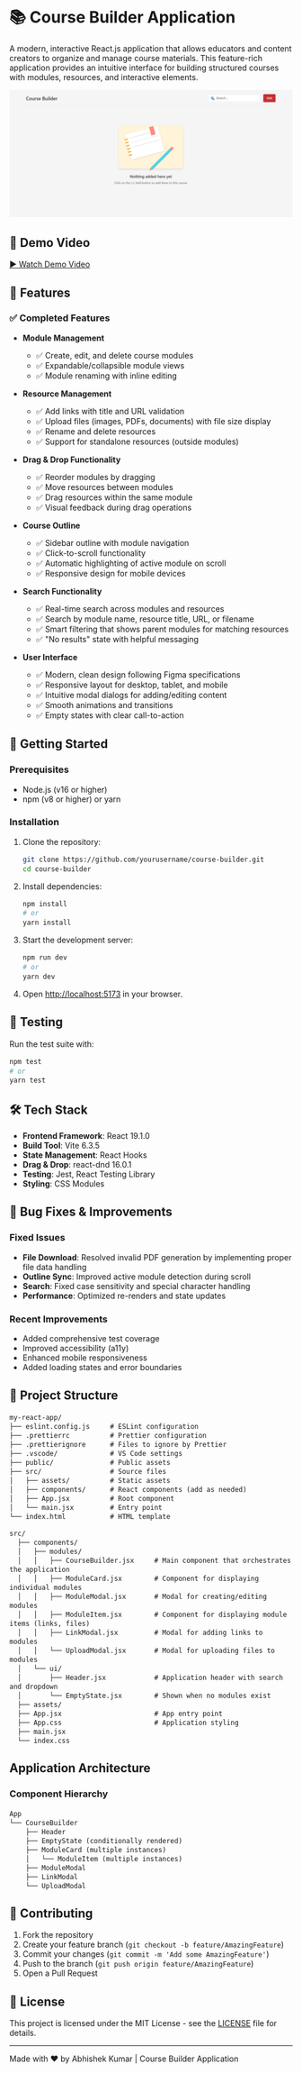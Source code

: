 # 📚 Course Builder Application

A modern, interactive React.js application that allows educators and content creators to organize and manage course materials. This feature-rich application provides an intuitive interface for building structured courses with modules, resources, and interactive elements.

![Course Builder Screenshot](src/assets/screenshot.png)

## 🎥 Demo Video

[▶️ Watch Demo Video](https://drive.google.com/file/d/1vbLE0gbuBXuwIW-KMRHPiikF2OMLvZNF/view?usp=sharing)


## 🚀 Features

### ✅ Completed Features

- **Module Management**
  - ✅ Create, edit, and delete course modules
  - ✅ Expandable/collapsible module views
  - ✅ Module renaming with inline editing

- **Resource Management**
  - ✅ Add links with title and URL validation
  - ✅ Upload files (images, PDFs, documents) with file size display
  - ✅ Rename and delete resources
  - ✅ Support for standalone resources (outside modules)

- **Drag & Drop Functionality**
  - ✅ Reorder modules by dragging
  - ✅ Move resources between modules
  - ✅ Drag resources within the same module
  - ✅ Visual feedback during drag operations

- **Course Outline**
  - ✅ Sidebar outline with module navigation
  - ✅ Click-to-scroll functionality
  - ✅ Automatic highlighting of active module on scroll
  - ✅ Responsive design for mobile devices

- **Search Functionality**
  - ✅ Real-time search across modules and resources
  - ✅ Search by module name, resource title, URL, or filename
  - ✅ Smart filtering that shows parent modules for matching resources
  - ✅ "No results" state with helpful messaging

- **User Interface**
  - ✅ Modern, clean design following Figma specifications
  - ✅ Responsive layout for desktop, tablet, and mobile
  - ✅ Intuitive modal dialogs for adding/editing content
  - ✅ Smooth animations and transitions
  - ✅ Empty states with clear call-to-action

## 🚀 Getting Started

### Prerequisites
- Node.js (v16 or higher)
- npm (v8 or higher) or yarn

### Installation

1. Clone the repository:
   ```bash
   git clone https://github.com/yourusername/course-builder.git
   cd course-builder
   ```

2. Install dependencies:
   ```bash
   npm install
   # or
   yarn install
   ```

3. Start the development server:
   ```bash
   npm run dev
   # or
   yarn dev
   ```

4. Open [http://localhost:5173](http://localhost:5173) in your browser.

## 🧪 Testing

Run the test suite with:
```bash
npm test
# or
yarn test
```

## 🛠 Tech Stack

- **Frontend Framework**: React 19.1.0
- **Build Tool**: Vite 6.3.5
- **State Management**: React Hooks
- **Drag & Drop**: react-dnd 16.0.1
- **Testing**: Jest, React Testing Library
- **Styling**: CSS Modules

## 🐛 Bug Fixes & Improvements

### Fixed Issues
- **File Download**: Resolved invalid PDF generation by implementing proper file data handling
- **Outline Sync**: Improved active module detection during scroll
- **Search**: Fixed case sensitivity and special character handling
- **Performance**: Optimized re-renders and state updates

### Recent Improvements
- Added comprehensive test coverage
- Improved accessibility (a11y)
- Enhanced mobile responsiveness
- Added loading states and error boundaries

## 📂 Project Structure

```
my-react-app/
├── eslint.config.js     # ESLint configuration
├── .prettierrc          # Prettier configuration
├── .prettierignore      # Files to ignore by Prettier
├── .vscode/             # VS Code settings
├── public/              # Public assets
├── src/                 # Source files
│   ├── assets/          # Static assets
│   ├── components/      # React components (add as needed)
│   ├── App.jsx          # Root component
│   └── main.jsx         # Entry point
└── index.html           # HTML template
```

```
src/
  ├── components/
  │   ├── modules/
  │   │   ├── CourseBuilder.jsx     # Main component that orchestrates the application
  │   │   ├── ModuleCard.jsx        # Component for displaying individual modules
  │   │   ├── ModuleModal.jsx       # Modal for creating/editing modules
  │   │   ├── ModuleItem.jsx        # Component for displaying module items (links, files)
  │   │   ├── LinkModal.jsx         # Modal for adding links to modules
  │   │   └── UploadModal.jsx       # Modal for uploading files to modules
  │   └── ui/
  │       ├── Header.jsx            # Application header with search and dropdown
  │       └── EmptyState.jsx        # Shown when no modules exist
  ├── assets/
  ├── App.jsx                       # App entry point
  ├── App.css                       # Application styling
  ├── main.jsx
  └── index.css
```

## Application Architecture

### Component Hierarchy

```
App
└── CourseBuilder
    ├── Header
    ├── EmptyState (conditionally rendered)
    ├── ModuleCard (multiple instances)
    │   └── ModuleItem (multiple instances)
    ├── ModuleModal
    ├── LinkModal
    └── UploadModal
```

## 🤝 Contributing

1. Fork the repository
2. Create your feature branch (`git checkout -b feature/AmazingFeature`)
3. Commit your changes (`git commit -m 'Add some AmazingFeature'`)
4. Push to the branch (`git push origin feature/AmazingFeature`)
5. Open a Pull Request

## 📄 License

This project is licensed under the MIT License - see the [LICENSE](LICENSE) file for details.

---

Made with ❤️ by Abhishek Kumar | Course Builder Application
